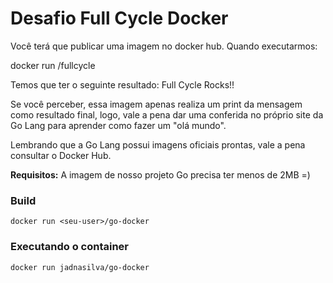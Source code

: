 <h1>Desafio Full Cycle Docker</h1>


<p>Você terá que publicar uma imagem no docker hub. Quando executarmos:

docker run <seu-user>/fullcycle

Temos que ter o seguinte resultado: Full Cycle Rocks!!

Se você perceber, essa imagem apenas realiza um print da mensagem como resultado final, logo, vale a pena dar uma conferida no próprio site da Go Lang para aprender como fazer um "olá mundo".

Lembrando que a Go Lang possui imagens oficiais prontas, vale a pena consultar o Docker Hub.

**Requisitos:** A imagem de nosso projeto Go precisa ter menos de 2MB =)</p>


<h3>Build</h3>

```docker run <seu-user>/go-docker```

<h3>Executando o container</h3>

```docker run jadnasilva/go-docker```
